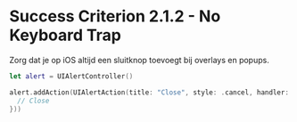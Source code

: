# Success Criterion 2.1.2 - No Keyboard Trap

Zorg dat je op iOS altijd een sluitknop toevoegt bij overlays en popups.

```swift
let alert = UIAlertController()

alert.addAction(UIAlertAction(title: "Close", style: .cancel, handler: { action in
  // Close
}))
```
